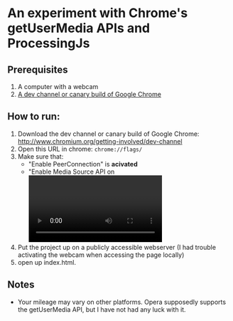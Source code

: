 # An experiment with Chrome's getUserMedia APIs and ProcessingJs

## Prerequisites

1. A computer with a webcam
2. [A dev channel or canary build of Google Chrome](http://www.chromium.org/getting-involved/dev-channel)

## How to run:

1. Download the dev channel or canary build of Google Chrome: http://www.chromium.org/getting-involved/dev-channel
2. Open this URL in chrome: `chrome://flags/`
3. Make sure that:
	* "Enable PeerConnection" is **acivated**
	* "Enable Media Source API on <video> elements" is **activated**
4. Put the project up on a publicly accessible webserver (I had trouble activating the webcam when accessing the page locally)
5. open up index.html.

## Notes

* Your mileage may vary on other platforms. Opera supposedly supports the getUserMedia API, but I have not had any luck with it.